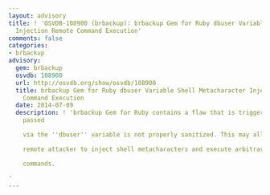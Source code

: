 ```yaml
---
layout: advisory
title: ! 'OSVDB-108900 (brbackup): brbackup Gem for Ruby dbuser Variable Shell Metacharacter
  Injection Remote Command Execution'
comments: false
categories:
- brbackup
advisory:
  gem: brbackup
  osvdb: 108900
  url: http://osvdb.org/show/osvdb/108900
  title: brbackup Gem for Ruby dbuser Variable Shell Metacharacter Injection Remote
    Command Execution
  date: 2014-07-09
  description: ! 'brbackup Gem for Ruby contains a flaw that is triggered as input
    passed

    via the ''dbuser'' variable is not properly sanitized. This may allow a

    remote attacker to inject shell metacharacters and execute arbitrary

    commands.

'
---
```

